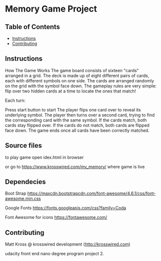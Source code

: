 # Memory Game Project

## Table of Contents

* [Instructions](#instructions)
* [Contributing](#contributing)

## Instructions

How The Game Works
The game board consists of sixteen "cards" arranged in a grid. The deck is made up of eight different pairs of cards, each with different symbols on one side. The cards are arranged randomly on the grid with the symbol face down. The gameplay rules are very simple: flip over two hidden cards at a time to locate the ones that match!

Each turn:

Press start button to start
The player flips one card over to reveal its underlying symbol.
The player then turns over a second card, trying to find the corresponding card with the same symbol.
If the cards match, both cards stay flipped over.
If the cards do not match, both cards are flipped face down.
The game ends once all cards have been correctly matched.

## Source files

to play game open idex.html in browser

or go to https://www.krosswired.com/my_memory/ where game is live 

## Dependecies

Boot Strap https://maxcdn.bootstrapcdn.com/font-awesome/4.6.1/css/font-awesome.min.css

Google Fonts
https://fonts.googleapis.com/css?family=Coda

Font Awesome for icons
https://fontawesome.com/

## Contributing

Matt Kross @ krosswired development (http://krosswired.com)

udacity front end nano degree program
project 2.
